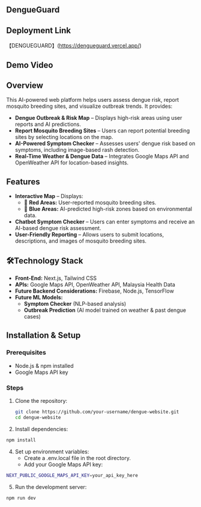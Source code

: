 ## DengueGuard
## Deployment Link
【DENGUEGUARD】(https://dengueguard.vercel.app/)

## Demo Video

## Overview
This AI-powered web platform helps users assess dengue risk, report mosquito breeding sites, and visualize outbreak trends. It provides:
- **Dengue Outbreak & Risk Map** – Displays high-risk areas using user reports and AI predictions.
- **Report Mosquito Breeding Sites** – Users can report potential breeding sites by selecting locations on the map.
- **AI-Powered Symptom Checker** – Assesses users' dengue risk based on symptoms, including image-based rash detection.
- **Real-Time Weather & Dengue Data** – Integrates Google Maps API and OpenWeather API for location-based insights.

## Features
- **Interactive Map** – Displays:
  - 🔴 **Red Areas:** User-reported mosquito breeding sites.
  - 🔵 **Blue Areas:** AI-predicted high-risk zones based on environmental data.
- **Chatbot Symptom Checker** – Users can enter symptoms and receive an AI-based dengue risk assessment.  
- **User-Friendly Reporting** – Allows users to submit locations, descriptions, and images of mosquito breeding sites.

## 🛠Technology Stack
- **Front-End:** Next.js, Tailwind CSS
- **APIs:** Google Maps API, OpenWeather API, Malaysia Health Data
- **Future Backend Considerations:** Firebase, Node.js, TensorFlow
- **Future ML Models:**
  - **Symptom Checker** (NLP-based analysis)
  - **Outbreak Prediction** (AI model trained on weather & past dengue cases)

## Installation & Setup
### Prerequisites
- Node.js & npm installed
- Google Maps API key

### Steps
1. Clone the repository:
   ```sh
   git clone https://github.com/your-username/dengue-website.git
   cd dengue-website
   ```
   
2. Install dependencies:
  ```sh
  npm install
  ```

4. Set up environment variables:
    - Create a .env.local file in the root directory.
    - Add your Google Maps API key:
  
  ```sh
  NEXT_PUBLIC_GOOGLE_MAPS_API_KEY=your_api_key_here
  ```

5. Run the development server:
  ```sh
  npm run dev
  ```
